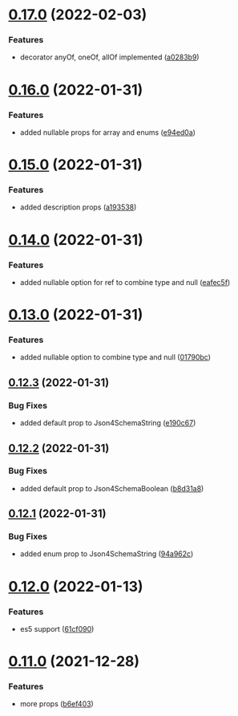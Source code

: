 # [0.17.0](https://github.com/GiovanniCardamone/class-schema/compare/v0.16.0...v0.17.0) (2022-02-03)


### Features

* decorator anyOf, oneOf, allOf implemented ([a0283b9](https://github.com/GiovanniCardamone/class-schema/commit/a0283b9925ea905875a5f5f92ff2745b05bcd0bf))



# [0.16.0](https://github.com/GiovanniCardamone/class-schema/compare/v0.15.0...v0.16.0) (2022-01-31)


### Features

* added nullable props for array and enums ([e94ed0a](https://github.com/GiovanniCardamone/class-schema/commit/e94ed0af09eaa4390ba599cf9dd4fd1148be9661))



# [0.15.0](https://github.com/GiovanniCardamone/class-schema/compare/v0.14.0...v0.15.0) (2022-01-31)


### Features

* added description props ([a193538](https://github.com/GiovanniCardamone/class-schema/commit/a193538606b62706a5c06a2fe879deceb2b7bbcf))



# [0.14.0](https://github.com/GiovanniCardamone/class-schema/compare/v0.13.0...v0.14.0) (2022-01-31)


### Features

* added nullable option for ref to combine type and null ([eafec5f](https://github.com/GiovanniCardamone/class-schema/commit/eafec5f50acc85c6047948feea8865b5d8a2513c))



# [0.13.0](https://github.com/GiovanniCardamone/class-schema/compare/v0.12.3...v0.13.0) (2022-01-31)


### Features

* added nullable option to combine type and null ([01790bc](https://github.com/GiovanniCardamone/class-schema/commit/01790bcba3b8c28a3910b915fafa9473c60dd3a9))



## [0.12.3](https://github.com/GiovanniCardamone/class-schema/compare/v0.12.2...v0.12.3) (2022-01-31)


### Bug Fixes

* added default prop to Json4SchemaString ([e190c67](https://github.com/GiovanniCardamone/class-schema/commit/e190c67c83c8b9b068ad60f3246a5ebf60ad9dd7))



## [0.12.2](https://github.com/GiovanniCardamone/class-schema/compare/v0.12.1...v0.12.2) (2022-01-31)


### Bug Fixes

* added default prop to Json4SchemaBoolean ([b8d31a8](https://github.com/GiovanniCardamone/class-schema/commit/b8d31a884fc0987ad1cdfdae133c07caafaf9bea))



## [0.12.1](https://github.com/GiovanniCardamone/class-schema/compare/v0.12.0...v0.12.1) (2022-01-31)


### Bug Fixes

* added enum prop to Json4SchemaString ([94a962c](https://github.com/GiovanniCardamone/class-schema/commit/94a962cebc73af58c412ed2d35083b93335d615e))



# [0.12.0](https://github.com/GiovanniCardamone/class-schema/compare/v0.11.0...v0.12.0) (2022-01-13)


### Features

* es5 support ([61cf090](https://github.com/GiovanniCardamone/class-schema/commit/61cf090b0b79055c751147f7c5bf4fdb93336b3d))



# [0.11.0](https://github.com/GiovanniCardamone/class-schema/compare/v0.10.1...v0.11.0) (2021-12-28)


### Features

* more props ([b6ef403](https://github.com/GiovanniCardamone/class-schema/commit/b6ef4037633611b7373880ab9bcb88fbf6f9ff19))



